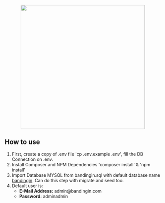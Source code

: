 <p align="center"><img src="https://res.cloudinary.com/dtfbvvkyp/image/upload/v1566331377/laravel-logolockup-cmyk-red.svg" width="400"></p>

## How to use

<ol>
    <li>First, create a copy of .env file 'cp .env.example .env', fill the DB Connection on .env.</li>
    <li>Install Composer and NPM Dependencies 'composer install' & 'npm install'</li>
    <li>Import Database MYSQL from bandingin.sql with default database name <u>bandingin</u>. Can do this step with migrate and seed too.</li>
    <li>Default user is:
        <ul>
            <li><span><b>E-Mail Address:</b> </span>admin@bandingin.com</li>
            <li><span><b>Password:</b> </span>adminadmin</li>
        </ul>
    </li>
</ol>

